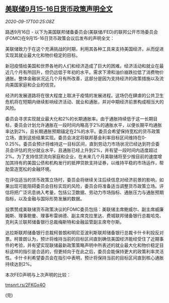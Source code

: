 <!--1600304109000-->
[美联储9月15-16日货币政策声明全文](https://cn.reuters.com/article/fed-policy-statement-0916-wedn-idCNKBS26800T)
------

<div><i>2020-09-17T00:25:08Z</i></div><p>路透9月16日 - 以下为美国联邦储备委员会(美联储/FED)的联邦公开市场委员会(FOMC)在9月15-16日货币政策会议后发布的声明全文：</p><p>美联储致力于在这个充满挑战的时期，利用其各种工具来支持美国经济，从而促进实现其就业最大化和物价稳定的目标。</p><p>新冠疫情给美国和世界各地的人们和经济造成了巨大的困难。经济活动和就业在最近几个月有所回升，但仍远低于年初的水平。需求下滑和油价崩跌拉低了消费物价通胀。整体金融状况近几个月有所改善，这部分是因为支持经济的政策措施以及流向美国家庭和企业的信贷。</p><p>经济的发展道路将在很大程度上取决于疫情的发展进程。这场仍在肆虐的公共卫生危机将在短期内继续影响经济活动、就业和通胀，并对中期经济前景构成相当大的风险。</p><p>委员会寻求实现就业最大化和2%的长期通胀率。由于通胀持续低于这一长期目标，委员会计划允许通胀在一段时间内略高于2%的通胀水平，以便长期平均通胀率达到2%，且长期通胀预期锚定在2%的水平。委员会希望保持宽松的货币政策立场，直到这些结果实现。委员会决定将联邦基金利率目标区间维持在0-0.25%。委员会预计将维持这一目标区间，直到劳动力市场状况已经达到符合委员会评估的充分就业水平，且通胀已经上升到2%，并有望一段时间内适度超过2%。为了支持信贷流向家庭和企业，在未来几个月美联储将至少按目前的速度增加其持有的美国公债和机构发行的抵押贷款支持证券，以维持平稳的市场运作，帮助营造宽松的金融环境。</p><p>在评估适当的货币政策立场时，委员会将继续关注后续信息对经济前景的影响，如果出现可能阻碍委员会目标实现的风险，委员会将准备适当调整货币政策立场。评估将把广泛讯息纳入考量，包括公卫数据、劳动力市场指标、通胀压力与通胀预期指标，以及金融与国际形势发展的数据。</p><p>投票赞成美联储货币政策决议的FOMC委员包括：美联储主席鲍威尔、副主席威廉姆斯、理事鲍曼、理事布雷纳德、副主席克拉里达、费城联邦储备银行总裁哈克、克利夫兰联邦储备银行总裁梅斯特和金融监管副主席夸尔斯。</p><p>达拉斯联邦储备银行总裁柯普朗和明尼亚波利斯联邦储备银行总裁卡什卡利投反对票。柯普朗认为，预计将维持当前的目标区间直到确信美国经济能经受住了近期事件的考验，并有望实现联储最新政策策略声明中所表述的就业最大化和物价稳定目标这样的指引是合适的，但更倾向于在此之后，委员会能保持更大的政策利率灵活性。卡什卡利希望委员会在指引中表明，预计将保持当前的目标区间直到核心通胀持续达到2%。</p><p>本次FED声明与上次声明的比较：</p><p><a href="https://tmsnrt.rs/2FKGx4O">tmsnrt.rs/2FKGx4O</a></p><p>(完)</p>
